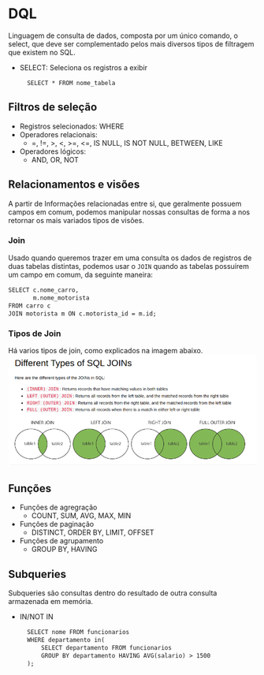 # **DQL**
Linguagem de consulta de dados, composta por um único comando, o select, que deve ser complementado pelos mais diversos tipos de filtragem que existem no SQL.

- SELECT: Seleciona os registros a exibir

        SELECT * FROM nome_tabela

## **Filtros de seleção**
- Registros selecionados: WHERE
- Operadores relacionais: 
     - =, !=, \>, <, \>=, <=, IS NULL, IS NOT NULL, BETWEEN, LIKE
- Operadores lógicos:
    - AND, OR, NOT

## **Relacionamentos e visões**
A partir de Informações relacionadas entre si, que geralmente possuem campos em comum, podemos manipular nossas consultas de forma a nos retornar os mais variados tipos de visões.

### **Join**
Usado quando queremos trazer em uma consulta os dados de registros de duas tabelas distintas, podemos usar o `JOIN` quando as tabelas possuírem um campo em comum, da seguinte maneira:

    SELECT c.nome_carro,
           m.nome_motorista 
    FROM carro c 
    JOIN motorista m ON c.motorista_id = m.id;

### **Tipos de Join**
Há varios tipos de join, como explicados na imagem abaixo.
![Tipos de join](/src/img/tipos_de_join.png)

## **Funções**
- Funções de agregração
    - COUNT, SUM, AVG, MAX, MIN
- Funções de paginação
    - DISTINCT, ORDER BY, LIMIT, OFFSET
- Funções de agrupamento
    - GROUP BY, HAVING

## **Subqueries**
Subqueries são consultas dentro do resultado de outra consulta armazenada em memória.

- IN/NOT IN

        SELECT nome FROM funcionarios
        WHERE departamento in(
            SELECT departamento FROM funcionarios
            GROUP BY departamento HAVING AVG(salario) > 1500 
        );

